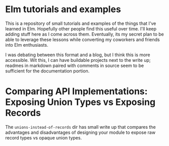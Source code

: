Elm tutorials and examples
===

This is a repository of small tutorials and examples of the things that I've
learned in Elm. Hopefully other people find this useful over time. I'll keep
adding stuff here as I come across them. Eventually, its my secret plan to be
able to leverage these lessons while converting my coworkers and friends into
Elm enthusiasts.

I was debating between this format and a blog, but I think this is more
accessible. Wit this, I can have buildable projects next to the write up;
readmes in markdown paired with comments in source seem to be sufficient for
the documentation portion.

# Comparing API Implementations: Exposing Union Types vs Exposing Records

The `unions-instead-of-records` dir has small write up that compares the
advantages and disadvantages of designing your module to expose raw record types
vs opaque union types.

